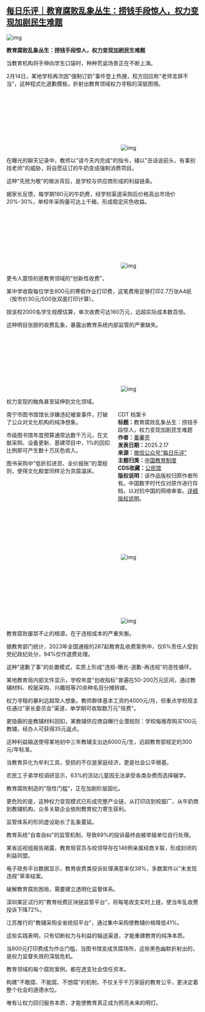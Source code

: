 <!--1739811298000-->
[每日乐评｜教育腐败乱象丛生：捞钱手段惊人，权力变现加剧民生难题](https://chinadigitaltimes.net/chinese/715928.html)
------

<p><img decoding="async" src="https://chinadigitaltimes.net/chinese/files/2025/02/post-715928-67b365a7875df.png" alt="img"></p><p><strong>教育腐败乱象丛生：捞钱手段惊人，权力变现加剧民生难题</strong></p><p>当教育机构将手伸向学生口袋时，种种荒诞场景正在不断上演。</p><p>2月14日，某地学校再次因"强制订奶"事件登上热搜，校方回应称"老师言辞不当"，这种程式化道歉模板，折射出教育领域权力寻租的深层困境。</p><p><img decoding="async" src="data:image/svg+xml,%3Csvg%20xmlns='http://www.w3.org/2000/svg'%20viewBox='0%200%200%200'%3E%3C/svg%3E" alt="img" data-lazy-src="https://chinadigitaltimes.net/chinese/files/2025/02/post-715928-67b365a810a44."><noscript><img decoding="async" src="https://chinadigitaltimes.net/chinese/files/2025/02/post-715928-67b365a810a44." alt="img"></noscript></p><p>在曝光的聊天记录中，教师以"请今天内完成"的指令，辅以"丑话说前头，有事别找老师"的威胁，将自愿征订的牛奶变成强制消费项目。</p><p>这种"先抢为敬"的做派背后，是学校与供应商形成的利益链条。</p><p>据家长反馈，每学期180元的牛奶费，经学校渠道采购后价格高出市场价20%-30%，单校年采购量可达上千箱，形成稳定灰色收益。</p><p><img decoding="async" src="data:image/svg+xml,%3Csvg%20xmlns='http://www.w3.org/2000/svg'%20viewBox='0%200%200%200'%3E%3C/svg%3E" alt="img" data-lazy-src="https://chinadigitaltimes.net/chinese/files/2025/02/post-715928-67b365a8b7a53.png"><noscript><img decoding="async" src="https://chinadigitaltimes.net/chinese/files/2025/02/post-715928-67b365a8b7a53.png" alt="img"></noscript></p><p>更令人震惊的是教育领域的"创新性收费"。</p><p>某中学收取每位学生800元的寒假作业打印费，这笔费用足够打印2.7万张A4纸（按市价30元/500张双面打印计算）。</p><p>按该校2000名学生规模估算，单次收费可达160万元，远超实际成本数百倍。</p><p>这种明目张胆的收费乱象，暴露出教育系统内部监管的严重缺失。</p><p><img decoding="async" src="data:image/svg+xml,%3Csvg%20xmlns='http://www.w3.org/2000/svg'%20viewBox='0%200%200%200'%3E%3C/svg%3E" alt="img" data-lazy-src="https://chinadigitaltimes.net/chinese/files/2025/02/post-715928-67b365a958ef9.png"><noscript><img decoding="async" src="https://chinadigitaltimes.net/chinese/files/2025/02/post-715928-67b365a958ef9.png" alt="img"></noscript></p><p>权力变现的触角甚至延伸到文化领域。</p><div style="width:42%;float:right;padding-left:20px;"><div class="su-spoiler su-spoiler-style-fancy su-spoiler-icon-chevron-circle" data-scroll-offset="0" data-anchor-in-url="no"><div class="su-spoiler-title" tabindex="0" role="button"><span class="su-spoiler-icon"></span>CDT 档案卡</div><div class="su-spoiler-content su-u-clearfix su-u-trim"><strong>标题：</strong>教育腐败乱象丛生：捞钱手段惊人，权力变现加剧民生难题<br><strong>作者：</strong><a href="https://chinadigitaltimes.net/space/每日乐评" target="_blank">番薯壳</a><br><strong>发表日期：</strong>2025.2.17<br><strong>来源：</strong><a href="https://web.archive.org/web/https://mp.weixin.qq.com/s/2EP8UlzMRmIb1yuSMJH99w" target="_blank">微信公众号“每日乐评”</a><br><strong>主题归类：</strong><a href="https://chinadigitaltimes.net/space/中国教育制度" target="_blank">中国教育制度</a><br><strong>CDS收藏：</strong><a href="https://chinadigitaltimes.net/space/%E5%85%AC%E6%B0%91%E9%A6%86" target="_blank" rel="noopener">公民馆</a><br><strong>版权说明：</strong>该作品版权归原作者所有。中国数字时代仅对原作进行存档，以对抗中国的网络审查。<a href="https://chinadigitaltimes.net/chinese/copyright">详细版权说明</a>。</div></div></div><p>南宁市图书馆馆长涉嫌违纪被查事件，打破了公众对文化机构的纯净想象。</p><p>市级图书馆年度预算通常达数千万元，在文献采购、设备更新、基建项目中，1%的回扣比例即可产生数十万灰色收入。</p><p>图书采购中"低折扣进货、全价报账"的潜规则，使得文化殿堂同样沦为贪腐温床。</p><p><img decoding="async" src="data:image/svg+xml,%3Csvg%20xmlns='http://www.w3.org/2000/svg'%20viewBox='0%200%200%200'%3E%3C/svg%3E" alt="img" data-lazy-src="https://chinadigitaltimes.net/chinese/files/2025/02/post-715928-67b365a9e0fe2.png"><noscript><img decoding="async" src="https://chinadigitaltimes.net/chinese/files/2025/02/post-715928-67b365a9e0fe2.png" alt="img"></noscript></p><p><img decoding="async" src="data:image/svg+xml,%3Csvg%20xmlns='http://www.w3.org/2000/svg'%20viewBox='0%200%200%200'%3E%3C/svg%3E" alt="img" data-lazy-src="https://chinadigitaltimes.net/chinese/files/2025/02/post-715928-67b365aa698ab.png"><noscript><img decoding="async" src="https://chinadigitaltimes.net/chinese/files/2025/02/post-715928-67b365aa698ab.png" alt="img"></noscript></p><p>教育腐败屡禁不止的根源，在于违规成本的严重失衡。</p><p>据教育部门统计，2023年全国通报的287起教育乱收费案例中，仅6%责任人受到党纪政纪处分，94%仅作退费处理。</p><p>这种"道歉了事"的处置模式，实质上形成"违规-曝光-道歉-再违规"的恶性循环。</p><p>某地教育局内部文件显示，学校年度"创收指标"普遍在50-200万元区间，通过教辅材料、校服采购、兴趣班等20余种名目分摊转嫁。</p><p>权力寻租的暴利远超常人想象。教师群体基本工资约4000元/月，但重点学校班主任通过"家长委员会"渠道，单学期可收取数万元"班费"。</p><p>更隐蔽的是教辅材料回扣，某教辅供应商自曝行业潜规则：学校每推荐购买100元教辅，经办人可获得35元返点。</p><p>这种利益输送使得某地初中三年教辅支出达6000元/生，远超教育部规定的300元/年标准。</p><p>当教育异化为牟利工具，受损的不仅是家庭经济，更是社会公平根基。</p><p>农民工子弟学校调研显示，63%的流动儿童因无法承受各类杂费而选择辍学。</p><p>教育腐败制造的"隐性门槛"，正在加剧阶层固化。</p><p>更危险的是，这种权力变现模式已形成完整产业链，从打印店到校服厂，从牛奶商到教辅机构，众多关联企业依附教育权力寄生获利。</p><p>监管体系的形同虚设助长了乱象蔓延。</p><p>教育系统"自查自纠"的监管机制，导致89%的投诉最终由被举报单位自行处理。</p><p>某省巡视组报告揭露，教育局官员与校领导存在146例亲属经商关联，形成封闭的利益同盟。</p><p>电子政务平台数据显示，教育收费类投诉处理满意率仅38%，多数案件以"未发现违规"草率结案。</p><p>破解教育腐败困局，需要建立透明化监督体系。</p><p>深圳某区试行的"教育经费区块链监管平台"，将每笔收支实时上链，使当年乱收费投诉下降72%。</p><p>江苏推行的"教辅采购全省统招平台"，通过集中采购使教辅价格降低41%。</p><p>这些实践表明，只有切断权力与利益的输送渠道，才能重建教育的纯净本质。</p><p>当800元打印费成为作业门槛，当图书馆变成贪腐场所，这些黑色幽默折射出的，是权力监督失效的深层危机。</p><p>教育领域的每个腐败案例，都在透支社会信任资本。</p><p>构建"不敢腐、不能腐、不想腐"的机制，不仅关乎千万家庭的教育公平，更决定着整个社会的道德水位。</p><p>唯有让权力回归服务本质，才能使教育真正成为照亮未来的明灯。</p><div class="addtoany_share_save_container addtoany_content addtoany_content_bottom"><div class="a2a_kit a2a_kit_size_32 addtoany_list" data-a2a-url="https://chinadigitaltimes.net/chinese/715928.html" data-a2a-title="每日乐评｜教育腐败乱象丛生：捞钱手段惊人，权力变现加剧民生难题"><a class="a2a_button_facebook" href="https://www.addtoany.com/add_to/facebook?linkurl=https%3A%2F%2Fchinadigitaltimes.net%2Fchinese%2F715928.html&amp;linkname=%E6%AF%8F%E6%97%A5%E4%B9%90%E8%AF%84%EF%BD%9C%E6%95%99%E8%82%B2%E8%85%90%E8%B4%A5%E4%B9%B1%E8%B1%A1%E4%B8%9B%E7%94%9F%EF%BC%9A%E6%8D%9E%E9%92%B1%E6%89%8B%E6%AE%B5%E6%83%8A%E4%BA%BA%EF%BC%8C%E6%9D%83%E5%8A%9B%E5%8F%98%E7%8E%B0%E5%8A%A0%E5%89%A7%E6%B0%91%E7%94%9F%E9%9A%BE%E9%A2%98" title="Facebook" rel="nofollow noopener" target="_blank"></a><a class="a2a_button_twitter" href="https://www.addtoany.com/add_to/twitter?linkurl=https%3A%2F%2Fchinadigitaltimes.net%2Fchinese%2F715928.html&amp;linkname=%E6%AF%8F%E6%97%A5%E4%B9%90%E8%AF%84%EF%BD%9C%E6%95%99%E8%82%B2%E8%85%90%E8%B4%A5%E4%B9%B1%E8%B1%A1%E4%B8%9B%E7%94%9F%EF%BC%9A%E6%8D%9E%E9%92%B1%E6%89%8B%E6%AE%B5%E6%83%8A%E4%BA%BA%EF%BC%8C%E6%9D%83%E5%8A%9B%E5%8F%98%E7%8E%B0%E5%8A%A0%E5%89%A7%E6%B0%91%E7%94%9F%E9%9A%BE%E9%A2%98" title="Twitter" rel="nofollow noopener" target="_blank"></a><a class="a2a_button_telegram" href="https://www.addtoany.com/add_to/telegram?linkurl=https%3A%2F%2Fchinadigitaltimes.net%2Fchinese%2F715928.html&amp;linkname=%E6%AF%8F%E6%97%A5%E4%B9%90%E8%AF%84%EF%BD%9C%E6%95%99%E8%82%B2%E8%85%90%E8%B4%A5%E4%B9%B1%E8%B1%A1%E4%B8%9B%E7%94%9F%EF%BC%9A%E6%8D%9E%E9%92%B1%E6%89%8B%E6%AE%B5%E6%83%8A%E4%BA%BA%EF%BC%8C%E6%9D%83%E5%8A%9B%E5%8F%98%E7%8E%B0%E5%8A%A0%E5%89%A7%E6%B0%91%E7%94%9F%E9%9A%BE%E9%A2%98" title="Telegram" rel="nofollow noopener" target="_blank"></a><a class="a2a_button_reddit" href="https://www.addtoany.com/add_to/reddit?linkurl=https%3A%2F%2Fchinadigitaltimes.net%2Fchinese%2F715928.html&amp;linkname=%E6%AF%8F%E6%97%A5%E4%B9%90%E8%AF%84%EF%BD%9C%E6%95%99%E8%82%B2%E8%85%90%E8%B4%A5%E4%B9%B1%E8%B1%A1%E4%B8%9B%E7%94%9F%EF%BC%9A%E6%8D%9E%E9%92%B1%E6%89%8B%E6%AE%B5%E6%83%8A%E4%BA%BA%EF%BC%8C%E6%9D%83%E5%8A%9B%E5%8F%98%E7%8E%B0%E5%8A%A0%E5%89%A7%E6%B0%91%E7%94%9F%E9%9A%BE%E9%A2%98" title="Reddit" rel="nofollow noopener" target="_blank"></a><a class="a2a_button_whatsapp" href="https://www.addtoany.com/add_to/whatsapp?linkurl=https%3A%2F%2Fchinadigitaltimes.net%2Fchinese%2F715928.html&amp;linkname=%E6%AF%8F%E6%97%A5%E4%B9%90%E8%AF%84%EF%BD%9C%E6%95%99%E8%82%B2%E8%85%90%E8%B4%A5%E4%B9%B1%E8%B1%A1%E4%B8%9B%E7%94%9F%EF%BC%9A%E6%8D%9E%E9%92%B1%E6%89%8B%E6%AE%B5%E6%83%8A%E4%BA%BA%EF%BC%8C%E6%9D%83%E5%8A%9B%E5%8F%98%E7%8E%B0%E5%8A%A0%E5%89%A7%E6%B0%91%E7%94%9F%E9%9A%BE%E9%A2%98" title="WhatsApp" rel="nofollow noopener" target="_blank"></a><a class="a2a_button_email" href="https://www.addtoany.com/add_to/email?linkurl=https%3A%2F%2Fchinadigitaltimes.net%2Fchinese%2F715928.html&amp;linkname=%E6%AF%8F%E6%97%A5%E4%B9%90%E8%AF%84%EF%BD%9C%E6%95%99%E8%82%B2%E8%85%90%E8%B4%A5%E4%B9%B1%E8%B1%A1%E4%B8%9B%E7%94%9F%EF%BC%9A%E6%8D%9E%E9%92%B1%E6%89%8B%E6%AE%B5%E6%83%8A%E4%BA%BA%EF%BC%8C%E6%9D%83%E5%8A%9B%E5%8F%98%E7%8E%B0%E5%8A%A0%E5%89%A7%E6%B0%91%E7%94%9F%E9%9A%BE%E9%A2%98" title="Email" rel="nofollow noopener" target="_blank"></a><a class="a2a_button_copy_link" href="https://www.addtoany.com/add_to/copy_link?linkurl=https%3A%2F%2Fchinadigitaltimes.net%2Fchinese%2F715928.html&amp;linkname=%E6%AF%8F%E6%97%A5%E4%B9%90%E8%AF%84%EF%BD%9C%E6%95%99%E8%82%B2%E8%85%90%E8%B4%A5%E4%B9%B1%E8%B1%A1%E4%B8%9B%E7%94%9F%EF%BC%9A%E6%8D%9E%E9%92%B1%E6%89%8B%E6%AE%B5%E6%83%8A%E4%BA%BA%EF%BC%8C%E6%9D%83%E5%8A%9B%E5%8F%98%E7%8E%B0%E5%8A%A0%E5%89%A7%E6%B0%91%E7%94%9F%E9%9A%BE%E9%A2%98" title="Copy Link" rel="nofollow noopener" target="_blank"></a><a class="a2a_dd addtoany_share_save addtoany_share" href="https://www.addtoany.com/share"></a></div></div>
